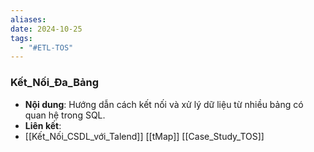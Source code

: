 ```yaml
---
aliases: 
date: 2024-10-25
tags:
  - "#ETL-TOS"
---
```

### Kết_Nối_Đa_Bảng
   - **Nội dung**: Hướng dẫn cách kết nối và xử lý dữ liệu từ nhiều bảng có quan hệ trong SQL.
   - **Liên kết**:
   - [[Kết_Nối_CSDL_với_Talend]]
    [[tMap]]
    [[Case_Study_TOS]]